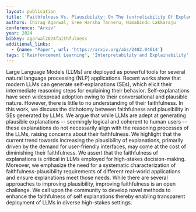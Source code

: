 ```yaml
---
layout: publication
title: 'Faithfulness Vs. Plausibility: On The (un)reliability Of Explanations From Large Language Models'
authors: Chirag Agarwal, Sree Harsha Tanneru, Himabindu Lakkaraju
conference: "Arxiv"
year: 2024
bibkey: agarwal2024faithfulness
additional_links:
  - {name: "Paper", url: 'https://arxiv.org/abs/2402.04614'}
tags: ['Reinforcement Learning', 'Interpretability and Explainability', 'Applications', 'Tools']
---
```

Large Language Models (LLMs) are deployed as powerful tools for several
natural language processing (NLP) applications. Recent works show that modern
LLMs can generate self-explanations (SEs), which elicit their intermediate
reasoning steps for explaining their behavior. Self-explanations have seen
widespread adoption owing to their conversational and plausible nature.
However, there is little to no understanding of their faithfulness. In this
work, we discuss the dichotomy between faithfulness and plausibility in SEs
generated by LLMs. We argue that while LLMs are adept at generating plausible
explanations -- seemingly logical and coherent to human users -- these
explanations do not necessarily align with the reasoning processes of the LLMs,
raising concerns about their faithfulness. We highlight that the current trend
towards increasing the plausibility of explanations, primarily driven by the
demand for user-friendly interfaces, may come at the cost of diminishing their
faithfulness. We assert that the faithfulness of explanations is critical in
LLMs employed for high-stakes decision-making. Moreover, we emphasize the need
for a systematic characterization of faithfulness-plausibility requirements of
different real-world applications and ensure explanations meet those needs.
While there are several approaches to improving plausibility, improving
faithfulness is an open challenge. We call upon the community to develop novel
methods to enhance the faithfulness of self explanations thereby enabling
transparent deployment of LLMs in diverse high-stakes settings.
